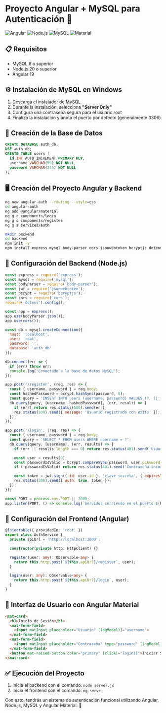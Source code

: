 # Proyecto Angular + MySQL para Autenticación 🚀

![Angular](https://img.shields.io/badge/Angular-19-red) ![Node.js](https://img.shields.io/badge/Node.js-20-green) ![MySQL](https://img.shields.io/badge/MySQL-8-blue) ![Material](https://img.shields.io/badge/Angular%20Material-UI-orange)

## 📋 Requisitos
- MySQL 8 o superior
- Node.js 20 o superior
- Angular 19

## ⚙️ Instalación de MySQL en Windows
1. Descarga el instalador de [MySQL](https://dev.mysql.com/downloads/installer/)
2. Durante la instalación, selecciona **"Server Only"**
3. Configura una contraseña segura para el usuario root
4. Finaliza la instalación y anota el puerto por defecto (generalmente 3306)

## 📂 Creación de la Base de Datos
```sql
CREATE DATABASE auth_db;
USE auth_db;
CREATE TABLE users (
  id INT AUTO_INCREMENT PRIMARY KEY,
  username VARCHAR(50) NOT NULL,
  password VARCHAR(255) NOT NULL
);
```

## 🖥️ Creación del Proyecto Angular y Backend
```bash
ng new angular-auth --routing --style=css
cd angular-auth
ng add @angular/material
ng g c components/login
ng g c components/register
ng g s services/auth

mkdir backend
cd backend
npm init -y
npm install express mysql body-parser cors jsonwebtoken bcryptjs dotenv
```

## 🚀 Configuración del Backend (Node.js)
```javascript
const express = require('express');
const mysql = require('mysql');
const bodyParser = require('body-parser');
const jwt = require('jsonwebtoken');
const bcrypt = require('bcryptjs');
const cors = require('cors');
require('dotenv').config();

const app = express();
app.use(bodyParser.json());
app.use(cors());

const db = mysql.createConnection({
  host: 'localhost',
  user: 'root',
  password: '',
  database: 'auth_db'
});

db.connect(err => {
  if (err) throw err;
  console.log('Conectado a la base de datos MySQL');
});

app.post('/register', (req, res) => {
  const { username, password } = req.body;
  const hashedPassword = bcrypt.hashSync(password, 8);
  const query = 'INSERT INTO users (username, password) VALUES (?, ?)';
  db.query(query, [username, hashedPassword], (err, result) => {
    if (err) return res.status(500).send(err);
    res.status(200).send({ message: 'Usuario registrado con éxito' });
  });
});

app.post('/login', (req, res) => {
  const { username, password } = req.body;
  const query = 'SELECT * FROM users WHERE username = ?';
  db.query(query, [username], (err, results) => {
    if (err || results.length === 0) return res.status(401).send('Usuario no encontrado');

    const user = results[0];
    const passwordIsValid = bcrypt.compareSync(password, user.password);
    if (!passwordIsValid) return res.status(401).send('Contraseña incorrecta');

    const token = jwt.sign({ id: user.id }, 'clave_secreta', { expiresIn: '1h' });
    res.status(200).send({ auth: true, token });
  });
});

const PORT = process.env.PORT || 3000;
app.listen(PORT, () => console.log(`Servidor corriendo en el puerto ${PORT}`));
```

## 🎯 Configuración del Frontend (Angular)
```typescript
@Injectable({ providedIn: 'root' })
export class AuthService {
  private apiUrl = 'http://localhost:3000';

  constructor(private http: HttpClient) {}

  register(user: any): Observable<any> {
    return this.http.post(`${this.apiUrl}/register`, user);
  }

  login(user: any): Observable<any> {
    return this.http.post(`${this.apiUrl}/login`, user);
  }
}
```

## 📲 Interfaz de Usuario con Angular Material
```html
<mat-card>
  <h1>Inicio de Sesión</h1>
  <mat-form-field>
    <input matInput placeholder="Usuario" [(ngModel)]="username">
  </mat-form-field>
  <mat-form-field>
    <input matInput placeholder="Contraseña" type="password" [(ngModel)]="password">
  </mat-form-field>
  <button mat-raised-button color="primary" (click)="login()">Iniciar Sesión</button>
</mat-card>
```

## ✅ Ejecución del Proyecto
1. Inicia el backend con el comando: `node server.js`
2. Inicia el frontend con el comando: `ng serve`

Con esto, tendrás un sistema de autenticación funcional utilizando Angular, Node.js, MySQL y Angular Material. 🚀
